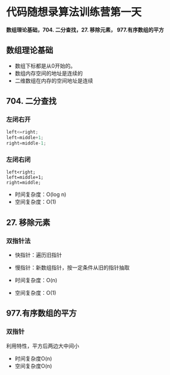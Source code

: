 # 代码随想录算法训练营第一天

**数组理论基础，704. 二分查找，27. 移除元素， 977.有序数组的平方**

## 数组理论基础

- 数组下标都是从0开始的。
- 数组内存空间的地址是连续的
- 二维数组在内存的空间地址是连续

## 704. 二分查找

### 左闭右开

```c++
left<=right;
left=middle+1;
right=middle-1;
```

### 左闭右闭

```
left<right;
left=middle+1;
right=middle;
```

- 时间复杂度：O(log n)
- 空间复杂度：O(1)

## 27. 移除元素

### 双指针法

- 快指针：遍历旧指针
- 慢指针：新数组指针，按一定条件从旧的指针抽取

- 时间复杂度：O(n)
- 空间复杂度：O(1)

## 977.有序数组的平方

### 双指针

利用特性，平方后两边大中间小

- 时间复杂度O(n)
- 空间复杂度O(n)